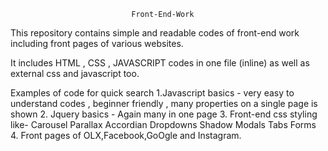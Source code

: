                                Front-End-Work

This repository contains simple and readable codes of front-end work including front pages of various websites.

It includes HTML , CSS , JAVASCRIPT codes in one file (inline) as well as  external css and javascript too.

Examples of code  for quick search
1.Javascript basics - very easy to understand codes , beginner friendly , many properties on a single page is shown
2. Jquery basics -  Again many in one page
3. Front-end css styling like- Carousel   Parallax   Accordian   Dropdowns  Shadow   Modals   Tabs   Forms  
4. Front pages of OLX,Facebook,GoOgle and Instagram.

